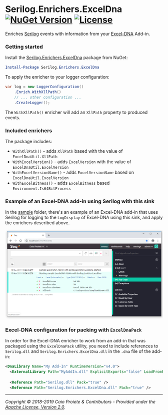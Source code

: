 # Serilog.Enrichers.ExcelDna [![NuGet Version](http://img.shields.io/nuget/v/Serilog.Enrichers.ExcelDna.svg?style=flat)](https://www.nuget.org/packages/Serilog.Enrichers.ExcelDna/) [![License](https://img.shields.io/github/license/caioproiete/serilog-enrichers-exceldna.svg)](LICENSE)

Enriches [Serilog](https://serilog.net) events with information from your [Excel-DNA](https://excel-dna.net) Add-in.

### Getting started

Install the [Serilog.Enrichers.ExcelDna](https://www.nuget.org/packages/Serilog.Enrichers.ExcelDna/) package from NuGet:

```powershell
Install-Package Serilog.Enrichers.ExcelDna
```

To apply the enricher to your logger configuration:

```csharp
var log = new LoggerConfiguration()
    .Enrich.WithXllPath()
    // ... other configuration ...
    .CreateLogger();
```

The `WithXllPath()` enricher will add an `XllPath` property to produced events.

### Included enrichers

The package includes:

* `WithXllPath()` - adds `XllPath` based with the value of `ExcelDnaUtil.XllPath`
* `WithExcelVersion()` - adds `ExcelVersion` with the value of `ExcelDnaUtil.ExcelVersion`
* `WithExcelVersionName()` - adds `ExcelVersionName` based on `ExcelDnaUtil.ExcelVersion`
* `WithExcelBitness()` - adds `ExcelBitness` based `Environment.Is64BitProcess`

### Example of an Excel-DNA add-in using Serilog with this sink

In the [sample](sample/) folder, there's an example of an Excel-DNA add-in that uses Serilog for logging to the `LogDisplay` of Excel-DNA using this sink, and apply the enrichers described above.

![Seq showing properties from Serilog.Enrichers.ExcelDna](assets/serilog-enrichers-exceldna-nuget-seq.png)

### Excel-DNA configuration for packing with `ExcelDnaPack`

In order for the Excel-DNA enricher to work from an add-in that was packaged using the `ExcelDnaPack` utility, you need to include references to `Serilog.dll` and `Serilog.Enrichers.ExcelDna.dll` in the `.dna` file of the add-in:

```xml
<DnaLibrary Name="My Add-In" RuntimeVersion="v4.0">
  <ExternalLibrary Path="MyAddIn.dll" ExplicitExports="false" LoadFromBytes="true" Pack="true" />

  <Reference Path="Serilog.dll" Pack="true" />
  <Reference Path="Serilog.Enrichers.ExcelDna.dll" Pack="true" />
```

---

_Copyright &copy; 2018-2019 Caio Proiete & Contributors - Provided under the [Apache License, Version 2.0](http://apache.org/licenses/LICENSE-2.0.html)._
